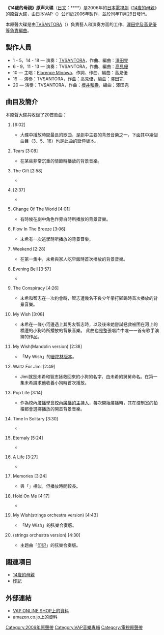 **《14歲的母親》原声大碟**（[日文](https://zh.wikipedia.org/wiki/日文 "wikilink")：****）是2006年的[日本](../Page/日本.md "wikilink")[電視劇](https://zh.wikipedia.org/wiki/日本電視劇 "wikilink")《[14歲的母親](https://zh.wikipedia.org/wiki/14歲的母親 "wikilink")》的[原聲大碟](https://zh.wikipedia.org/wiki/原聲帶 "wikilink")，由[日本](../Page/日本.md "wikilink")[VAP](https://zh.wikipedia.org/wiki/VAP "wikilink")（）公司於2006年製作，並於同年11月29日發行。

本原聲大碟是由[TVSANTORA](https://zh.wikipedia.org/wiki/TVSANTORA "wikilink")（）負責藝人和演奏方面的工作、[澤田完及](../Page/澤田完.md "wikilink")[高見優等負責編曲](https://zh.wikipedia.org/wiki/高見優 "wikilink")。

## 製作人員

  - 1 - 5，14 - 18 —
    演奏：[TVSANTORA](https://zh.wikipedia.org/wiki/TVSANTORA "wikilink")，作曲、編曲：[澤田完](../Page/澤田完.md "wikilink")
  - 6 - 9，11 - 13 —
    演奏：TVSANTORA，作曲、編曲：[高見優](https://zh.wikipedia.org/wiki/高見優 "wikilink")
  - 10 — 主唱：[Florence
    Minowa](https://zh.wikipedia.org/wiki/Florence_Minowa "wikilink")，作詞、作曲、編曲：高見優
  - 19 — 演奏：TVSANTORA，作曲：高見優，編曲：澤田完
  - 20 — 演奏：TVSANTORA，作曲：[櫻井和壽](../Page/櫻井和壽.md "wikilink")，編曲：澤田完

## 曲目及簡介

本原聲大碟共收錄了20首歌曲：

1.  \[6:02\]

      -
        大碟中播放時間最長的歌曲，是劇中主要的背景音樂之一，下面其中幾個曲目（3、5、18）也是此曲的延伸版本。

2.  Tears \[3:08\]

      -
        在某些非常沉重的情節時播放的背景音樂。

3.  The Gift \[2:58\]

      -

4.  \[2:37\]

      -

5.  Change Of The World \[4:01\]

      -
        有時候在劇中角色作旁白時所播放的背景音樂。

6.  Flow In The Breeze \[3:06\]

      -
        未希有一次逃學時所播放的背景音樂。

7.  Weekend \[2:28\]

      -
        在第一集中，未希與家人吃早飯時首次播放的背景音樂。

8.  Evening Bell \[3:57\]

      -

9.  The Conspiracy \[4:26\]

      -
        未希和智志在一次約會時，智志遭幾名不良少年拳打腳踢時首次播放的背景音樂。

10. My Wish \[3:08\]

      -
        未希在一條小河邊遇上其男友智志時，以及後來她嘗試拯救被困在河上的橋邊的小狗時所播放的背景音樂。
        此曲也是整張唱片中唯一一首有歌手演繹的作品。

11. My Wish(Mandolin version) \[2:38\]

      -
        「My Wish」的[曼陀林版本](../Page/曼陀林.md "wikilink")。

12. Waltz For Jimi \[2:49\]

      -
        Jimi就是未希和智志拯救回來的小狗的名字，由未希的舅舅命名。在第一集未希請求他收養小狗時首次播放。

13. Pop Life \[3:14\]

      -
        作為校內[廣播學會校內廣播的主持人](https://zh.wikipedia.org/wiki/廣播 "wikilink")，每次開始廣播時，其在控制室的拍檔都會選擇播放的開首背景音樂。

14. Time In Solitary \[3:30\]

      -

15. Eternaly \[5:24\]

      -

16. A Life \[3:27\]

      -

17. Memories \[3:24\]

      -
        與「」相似，但播放時間較長。

18. Hold On Me \[4:17\]

      -

19. My Wish(strings orchestra version) \[4:43\]

      -
        「My Wish」的弦樂合奏版。

20. (strings orchestra version) \[4:30\]

      -
        主題曲「[印記](../Page/印記_\(Mr.Children單曲\).md "wikilink")」的弦樂合奏版。

## 關連項目

  - [14歲的母親](https://zh.wikipedia.org/wiki/14歲的母親 "wikilink")
  - [印記](../Page/印記_\(Mr.Children單曲\).md "wikilink")

## 外部連結

  - [VAP ONLINE
    SHOP上的資料](https://web.archive.org/web/20070528205350/http://www.vap-shop.jp/shop/ProductDetail.do?pid=VPCD-81551)
  - [amazon.co.jp上的資料](http://www.amazon.co.jp/%E3%80%8C14%E6%89%8D%E3%81%AE%E6%AF%8D%E3%80%8Do-s-t-TV%E3%82%B5%E3%83%B3%E3%83%88%E3%83%A9/dp/B000J10DHA)

[Category:2006年原聲帶](https://zh.wikipedia.org/wiki/Category:2006年原聲帶 "wikilink")
[Category:VAP音樂專輯](https://zh.wikipedia.org/wiki/Category:VAP音樂專輯 "wikilink")
[Category:電視原聲帶](https://zh.wikipedia.org/wiki/Category:電視原聲帶 "wikilink")